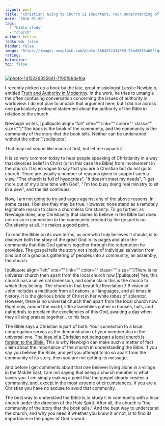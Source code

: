 ```yaml
---
layout: post
title: "Christian: Going to Church is Important, Your Understanding of the Bible Depends on It"
date: "2016-01-08"
tags: 
  - "bible study"
  - "church"
author: keelan
featured: false
hidden: false
image: "https://images.unsplash.com/photo-1504052434569-70ad5836ab65?q=80&w=2070&auto=format&fit=crop&ixlib=rb-4.0.3&ixid=M3wxMjA3fDB8MHxwaG90by1wYWdlfHx8fGVufDB8fHx8fA%3D%3D"
rating:
beforetoc:
toc: false
---
```


[![photo-1415226355641-7f90f89def6a](images/ff6d4-photo-1415226355641-7f90f89def6a-e1452268416379.jpg)](https://keelancook.files.wordpress.com/2020/08/ff6d4-photo-1415226355641-7f90f89def6a-e1452268416379.jpg)

I recently picked up a book by the late, great missiologist Lesslie Newbigin, entitled [Truth and Authority in Modernity](https://books.google.com/books/about/Truth_and_Authority_in_Modernity.html?id=FKoxGEVIvLcC). In the work, he tries to untangle the often confusing conversation concerning the issues of authority in worldview. I do not plan to unpack that argument here, but I did run across one particularly profound statement about the authority of the Bible in relation to the church.

Newbigin writes, \[pullquote align="full" cite="" link="" color="" class="" size=""\]"The book is the book of the community, and the community is the community of the story that the book tells. Neither can be understood without the other."\[/pullquote\]

That may not sound like much at first, but let me unpack it.

It is so very common today to hear people speaking of Christianity in a way that divorces belief in Christ (or in this case the Bible) from involvement in the church. It is en vogue to say that you are a Christian but do not go to church. There are usually a number of reasons given to support such a view. "The church is full of hypocrites", "It doesn't meet my needs", "I get more out of my alone time with God", "I'm too busy doing real ministry to sit in a pew", and the list continues.

Now, I am not going to try and argue against any of the above reasons. In some cases, I believe they may be true. However, none stand as a remotely legitimate reason to claim a churchless Christianity. To go further, as Newbigin does, any Christianity that claims to believe in the Bible but does not do so in connection to the community created by the gospel is no Christianity at all. He makes a good point.

To read the Bible on its own terms, as one who truly believes it should, is to discover both the story of the great God in its pages and also the community that this God gathers together through the redemption he provides. The gospel tells the story not simply of individual salvation from sins but of a gracious gathering of peoples into a community, an assembly, the church.

\[pullquote align="left" cite="" link="" color="" class="" size=""\]There is no universal church then apart from the local church now.\[/pullquote\] Yes, this church has a universal dimension, and some claim this is the church to which they belong. The church in that beautiful Revelation 7:9 vision of John includes a multitude from all nations, all languages, and all times in history. It is the glorious bride of Christ in her white robes of splendor. However, there is no universal church then apart from the local church now. Right now, around the world, little assemblies gather in houses, huts, and cathedrals to proclaim the excellencies of this God, awaiting a day when they all sing praises together... to his face.

The Bible says a Christian is part of both. Your connection to a local congregation serves as the demonstration of your membership in the universal one. [The idea of a Christian not being part a local church is foreign to the Bible.](http://blog.keelancook.com/2011/03/the-lone-ranger-syndrome.html) This is why Newbigin can make such a matter of fact claim about the importance of the church in understanding the Bible. If you say you believe the Bible, and yet you attempt to do so apart from the community of its story, then you are not getting its message.

And before I get comments about that one believer living alone in a village in the Middle East, I am not saying that being a church member is what saves you. I am simply making a point that the gospel clearly creates a community, and, except in the most extreme of circumstances, if you are a Christian you have no excuse to avoid that community.

The best way to understand the Bible is to study it in community with a local church under the direction of the Holy Spirit. After all, the church is "the community of the story that the book tells." And the best way to understand the church, and why you need it whether you know it or not, is to find its importance in the pages of God's word.

